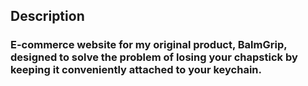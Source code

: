 ## Description

### E-commerce website for my original product, BalmGrip, designed to solve the problem of losing your chapstick by keeping it conveniently attached to your keychain.
